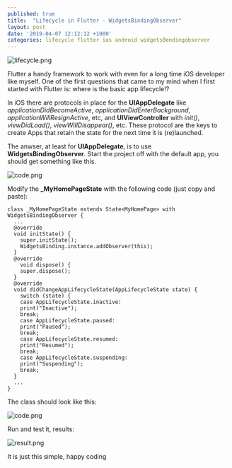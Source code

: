 ```yaml
---
published: true
title:  "Lifecycle in Flutter - WidgetsBindingObserver"
layout: post
date: '2019-04-07 12:12:12 +1000'
categories: lifecycle flutter ios android widgetsBendingobserver
---
```


![lifecycle.png]({{site.baseurl}}/assets/1*sInVXSx62Kc0ilTdPettNQ.png)



Flutter a handy framework to work with even for a long time iOS developer like myself. One of the first questions that came to my mind when I first started with Flutter is: where is the basic app lifecycle!?

In iOS there are protocols in place for the **UIAppDelegate** like _applicationDidBecomeActive_, _applicationDidEnterBackground_, _applicationWillResignActive_, etc, and **UIViewController** with _init()_, _viewDidLoad()_, _viewWillDisappear()_, etc. These protocol are the keys to create Apps that retain the state for the next time it is (re)launched.

The anwser, at least for **UIAppDelegate**, is to use **WidgetsBindingObserver**. Start the project off with the default app, you should get something like this.

![code.png]({{site.baseurl}}/assets/1*DWaTBzpCrsz5sBlgKnhY8g.png)

Modify the **\_MyHomePageState** with the following code (just copy and paste):

```
class _MyHomePageState extends State<MyHomePage> with WidgetsBindingObserver {
  ...
  @override
  void initState() {
    super.initState();
    WidgetsBinding.instance.addObserver(this);
  }
  @override
    void dispose() {
    super.dispose();
  }
  @override
  void didChangeAppLifecycleState(AppLifecycleState state) {
    switch (state) {
    case AppLifecycleState.inactive:
    print("Inactive");
    break;
    case AppLifecycleState.paused:
    print("Paused");
    break;
    case AppLifecycleState.resumed:
    print("Resumed");
    break;
    case AppLifecycleState.suspending:
    print("Suspending");
    break;
  }
  ...
}
```

The class should look like this:

![code.png]({{site.baseurl}}/assets/1*Gjd8AFwSKIhhFOrVADPrbA.png)

Run and test it, results:

![result.png]({{site.baseurl}}/assets/1*i5rvx4XygAYYqTupjm5PZw.png)

It is just this simple, happy coding
